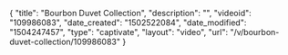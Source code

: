 {
    "title": "Bourbon Duvet Collection",
    "description": "",
    "videoid": "109986083",
    "date_created": "1502522084",
    "date_modified": "1504247457",
    "type": "captivate",
    "layout": "video",
    "url": "\/v\/bourbon-duvet-collection\/109986083"
}